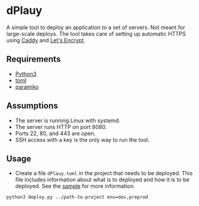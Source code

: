 # dPlauy

A simple tool to deploy an application to a set of servers. Not meant for large-scale deploys. The tool takes care of setting up automatic HTTPS using [Caddy](https://caddyserver.com/) and [Let's Encrypt](https://letsencrypt.org/).

## Requirements
- [Python3](https://docs.python.org/3/using/index.html)
- [toml](https://pypi.org/project/toml/)
- [paramiko](https://pypi.org/project/paramiko/)

## Assumptions
- The server is running Linux with systemd.
- The server runs HTTP on port 8080.
- Ports 22, 80, and 443 are open.
- SSH access with a key is the only way to run the tool.

## Usage
- Create a file `dPlauy.toml` in the project that needs to be deployed. This file includes information about what is to deployed and how it is to be deployed. See the [sample](sample.toml) for more information.

```shell
python3 deploy.py ../path-to-project env=dev,preprod
```
